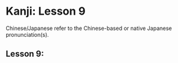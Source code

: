 # Kanji: Lesson 9

Chinese/Japanese refer to the Chinese-based or native Japanese pronunciation(s).

## Lesson 9:

